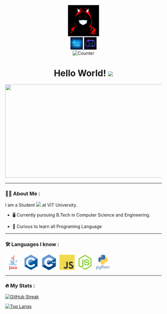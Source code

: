 <div id="header" align="center">
  <img src="./pfp.png" width="100px"/>
</div>

<div id="badges", align="center">
  <a href="https://www.linkedin.com/in/shivanshdgr8/">
    <img src="./linkedin.png" width="40px" alt="LinkedIn Badge"/>
  </a>
  <a href="https://discord.com/users/748552378504052878">
    <img src="./discord.png" width="40px" alt="Discord Badge"/>
  </a>
</div>

<div id="counter", align="center">
  <img src="https://komarev.com/ghpvc/?username=Shivanshdgr8&style=flat-square&color=green" alt="Counter"/>
 </div>

<h1 align="center">
  Hello World!
  <img src="https://media.giphy.com/media/RqCkhwVvVRWOOrDoI6/giphy.gif" width="40px"/>
</h1>

<div align="center">
  <img src="https://media.giphy.com/media/f3iwJFOVOwuy7K6FFw/giphy.gif" width="600" height="300"/>
</div>

---

### :man_technologist: About Me :

I am a Student <img src="https://media.giphy.com/media/RLheOHSbMj4b0JfQ1k/giphy.gif" width="30"> at VIT University.

- 🖥️ Currently pursuing B.Tech in Computer Science and Engineering.

- 🤖 Curious to learn all Programing Language

---

### :hammer_and_wrench: Languages I know :

<div>
  <img src="https://github.com/devicons/devicon/blob/master/icons/java/java-original-wordmark.svg" title="Java" alt="Java" width="50" height="50"/>&nbsp;
   <img src="https://github.com/devicons/devicon/blob/master/icons/c/c-original.svg" title="C" width="50" height="50"/>&nbsp;
  <img src="https://github.com/devicons/devicon/blob/master/icons/cplusplus/cplusplus-original.svg" title="C++" alt="Cpp" width="50" height="50"/>&nbsp;
  <img src="https://github.com/devicons/devicon/blob/master/icons/javascript/javascript-original.svg" title="JavaScript" alt="Js UI" width="50" height="50"/>&nbsp;
  <img src="https://github.com/devicons/devicon/blob/master/icons/nodejs/nodejs-original.svg" title="NodeJS" width="50" height="50"/>&nbsp;
  <img src="https://github.com/devicons/devicon/blob/master/icons/python/python-original-wordmark.svg" title="Python" alt="Python" width="50" height="50"/>&nbsp;
</div>

---

### :fire: My Stats :

[![GitHub Streak](http://github-readme-streak-stats.herokuapp.com?user=Shivanshdgr8&theme=python-dark)](https://github.com/Shivanshdgr8)

[![Top Langs](https://github-readme-stats.vercel.app/api/top-langs/?username=Shivanshdgr8&layout=compact&theme=radical&border_color=4b8bbe&title_color=4b8bbe)](https://github.com/Shivanshdgr8) 
